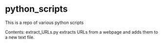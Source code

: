 # python_scripts
This is a repo of various python scripts

Contents:
extract_URLs.py extracts URLs from a webpage and adds them to a new text file.
